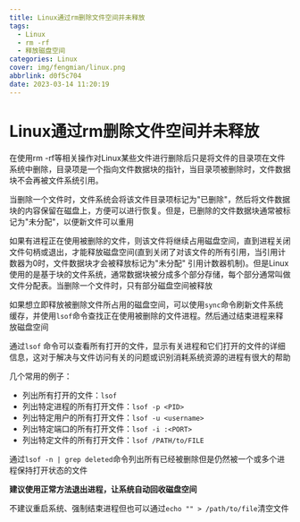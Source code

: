 ```yaml
---
title: Linux通过rm删除文件空间并未释放
tags:
  - Linux
  - rm -rf
  - 释放磁盘空间
categories: Linux
cover: img/fengmian/linux.png
abbrlink: d0f5c704
date: 2023-03-14 11:20:19
---
```

# Linux通过rm删除文件空间并未释放

在使用rm -rf等相关操作对Linux某些文件进行删除后只是将文件的目录项在文件系统中删除，目录项是一个指向文件数据块的指针，当目录项被删除时，文件数据块不会再被文件系统引用。

当删除一个文件时，文件系统会将该文件目录项标记为"已删除"，然后将文件数据块的内容保留在磁盘上，方便可以进行恢复。但是，已删除的文件数据块通常被标记为"未分配"，以便新文件可以重用

如果有进程正在使用被删除的文件，则该文件将继续占用磁盘空间，直到进程关闭文件句柄或退出，才能释放磁盘空间(直到关闭了对该文件的所有引用，当引用计数器为0时，文件数据块才会被释放标记为"未分配" 引用计数器机制)。但是Linux使用的是基于块的文件系统，通常数据块被分成多个部分存储，每个部分通常叫做文件分配表。当删除一个文件时，只有部分磁盘空间被释放

如果想立即释放被删除文件所占用的磁盘空间，可以使用`sync`命令刷新文件系统缓存，并使用`lsof`命令查找正在使用被删除的文件进程。然后通过结束进程来释放磁盘空间

通过`lsof` 命令可以查看所有打开的文件，显示有关进程和它们打开的文件的详细信息，这对于解决与文件访问有关的问题或识别消耗系统资源的进程有很大的帮助

几个常用的例子：

- 列出所有打开的文件：`lsof`
- 列出特定进程的所有打开文件：`lsof -p <PID> `
- 列出特定用户的所有打开文件：`lsof -u <username>`
- 列出特定端口的所有打开文件：`lsof -i :<PORT>`
- 列出特定文件的所有打开文件：`lsof /PATH/to/FILE`

通过`lsof -n | grep deleted`命令列出所有已经被删除但是仍然被一个或多个进程保持打开状态的文件

**建议使用正常方法退出进程，让系统自动回收磁盘空间**

不建议重启系统、强制结束进程但也可以通过`echo "" > /path/to/file`清空文件